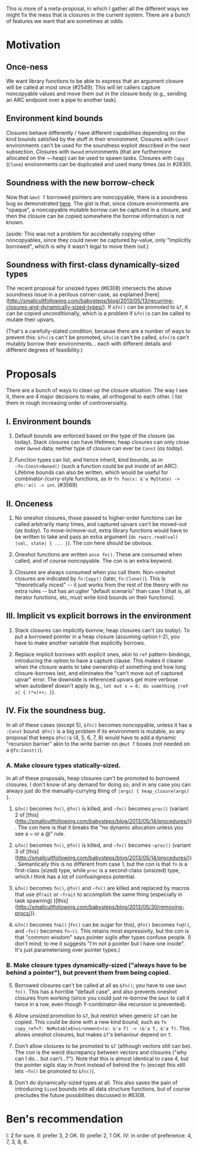 This is more of a meta-proposal, in which I gather all the different ways we might fix the mess that is closures in the current system. There are a bunch of features we want that are sometimes at odds.

# Motivation

## Once-ness

We want library functions to be able to express that an argument closure will be called at most once (#2549). This will let callers capture noncopyable values and move them out in the closure body (e.g., sending an ARC endpoint over a pipe to another task).

## Environment kind bounds

Closures behave differently / have different capabilities depending on the kind bounds satisfied by the stuff in their environment. Closures with ```Const``` environments can't be used for the soundness exploit described in the next subsection. Closures with ```Owned``` environments (that are furthermore allocated on the ~-heap) can be used to spawn tasks. Closures with ```Copy``` (```Clone```) environments can be duplicated and used many times (as in #2830).

## Soundness with the new borrow-check

Now that ```&mut T``` borrowed pointers are noncopyable, there is a soundness bug as demonstrated [here](http://smallcultfollowing.com/babysteps/blog/2013/04/30/the-case-of-the-recurring-closure/). The gist is that, since closure environments are "opaque", a noncopyable mutable borrow can be captured in a closure, and then the closure can be copied somewhere the borrow information is not known.

(aside: This was not a problem for accidentally copying other noncopyables, since they could never be captured by-value, only "implicitly borrowed", which is why it wasn't legal to move them out.)

## Soundness with first-class dynamically-sized types

The recent proposal for unsized types (#6308) intersects the above soundness issue in a perilous corner-case, as explained [here] (http://smallcultfollowing.com/babysteps/blog/2013/05/13/recurring-closures-and-dynamically-sized-types/). If ```&fn()``` can be promoted to ```&T```, it can be copied unconditionally, which is a problem if ```&fn()```s can be called to mutate their upvars.

(That's a carefully-stated condition, because there are a number of ways to prevent this: ```&fn()```s can't be promoted, ```&fn()```s can't be called, ```&fn()```s can't mutably borrow their environments... each with different details and different degrees of feasibility.)

# Proposals

There are a bunch of ways to clean up the closure situation. The way I see it, there are 4 major decisions to make, all orthogonal to each other. I list them in rough increasing order of controversiality.

## I. Environment bounds

1. Default bounds are enforced based on the type of the closure (as today). Stack closures can have lifetimes; heap closures can only close over ```Owned``` data; neither type of closure can ever be ```Const``` (_as today_).

2. Function types can list, and hence inherit, kind bounds, as in ```~fn:Const+Owned()``` (such a function could be put inside of an ARC). Lifetime bounds can also be written, which would be useful for combinator-/curry-style functions, as in ```fn foo(x: &'a MyState) -> @fn:'a() -> int```. (#3569)

## II. Onceness

1. No oneshot closures, those passed to higher-order functions can be called arbitrarily many times, and captured upvars can't be moved-out (_as today_). To move-in/move-out, extra library functions would have to be written to take and pass an extra argument (```do rwarc.read(val) |val, state| { ... }```). The con here should be obvious.

2. Oneshot functions are written ```once fn()```. These are consumed when called, and of course noncopyable. The con is an extra keyword.

3. Closures are always consumed when you call them. Non-oneshot closures are indicated by ```fn:Copy()``` (later, ```fn:Clone()```). This is "theoretically nicest" -- it just works from the rest of the theory with no extra rules -- but has an uglier "default scenario" than case 1 (that is, all iterator functions, etc, must write kind bounds on their functions).

## III. Implicit vs explicit borrows in the environment

1. Stack closures can implicitly borrow; heap closures can't (_as today_). To put a borrowed pointer in a heap closure (assuming option I-2), you have to make another variable that explicitly borrows.

2. Replace implicit borrows with explicit ones, akin to ```ref``` pattern-bindings, introducing the option to have a capture clause. This makes it clearer when the closure wants to take ownership of something and how long closure-borrows last, and eliminates the "can't move out of captured upvar" error. The downside is referenced upvars get more verbose when autoderef doesn't apply (e.g., ```let mut x = 0; do something |ref x| { (*x)++; }```).

## IV. Fix the soundness bug.

In all of these cases (except 5), ```&fn()``` becomes noncopyable, unless it has a ```:Const``` bound. ```@fn()``` is a big problem if its environment is mutable, so any proposal that keeps ```@fn()```s (4, 5, 6, 7, 8) would have to add a dynamic "recursion barrier" akin to the write barrier on ```@mut T``` boxes (not needed on a ```@fn:Const()```).

### A. Make closure types statically-sized.

In all of these proposals, heap closures can't be promoted to borrowed closures. I don't know of any demand for doing so, and in any case you can always just do the manually-currying thing of ```|args| { heap_closure(args) }```.

1. ```&fn()``` becomes ```fn()```, ```@fn()``` is killed, and ```~fn()``` becomes ```proc()``` (variant 2 of [this] (http://smallcultfollowing.com/babysteps/blog/2013/05/14/procedures/)). The con here is that it breaks the "no dynamic allocation unless you see a ~ or a @" rule.

2. ```&fn()``` becomes ```fn()```, ```@fn()``` is killed, and ```~fn()``` becomes ```~proc()``` (variant 3 of [this] (http://smallcultfollowing.com/babysteps/blog/2013/05/14/procedures/)). Semantically this is no different from case 1, but the con is that ```fn``` is a first-class (sized) type, while ```proc``` is a second-class (unsized) type, which I think has a lot of confusingness potential.

3. ```&fn()``` becomes ```fn()```, ```@fn()``` and ```~fn()``` are killed and replaced by macros that use ```@Trait``` or ```~Trait``` to accomplish the same thing (especially in task spawning) ([this] (http://smallcultfollowing.com/babysteps/blog/2013/05/30/removing-procs/)).

4. ```&fn()``` becomes ```fn&()``` (```fn()``` can be sugar for this), ```@fn()``` becomes ```fn@()```, and ```~fn()``` becomes ```fn~()```. This retains most expressivity, but the con is that "common wisdom" says pointer sigils after types confuse people. (I don't mind; to me it suggests "I'm not a pointer but I have one inside". It's just parameterising over pointer types.)

### B. Make closure types dynamically-sized ("always have to be behind a pointer"), but prevent them from being copied.

5. Borrowed closures can't be called at all as ```&fn()```; you have to use ```&mut fn()```. This has a horrible "default case", and also prevents oneshot closures from working (since you could just re-borrow the ```&mut``` to call it twice in a row, even though Y-combinator-like recursion is prevented).

6. Allow unsized promotion to ```&T```, but restrict when generic ```&T``` can be copied. This could be done with a new kind bound, such as ```fn copy_ref<T: NoMutableEnvironment>(x: &'a T) -> (&'a T, &'a T)```. This allows oneshot closures, but makes ```&T```'s behaviour depend on ```T```.

7. Don't allow closures to be promoted to ```&T``` (although vectors still can be). The con is the weird discrepancy between vectors and closures ("why can I do... but can't...?"). Note that this is almost identical to case 4, but the pointer sigils stay in front instead of behind the ```fn``` (except this still lets ```~fn()``` be promoted to ```&fn()```).

8. Don't do dynamically-sized types at all. This also saves the pain of introducing ```Sized``` bounds into all data structure functions, but of course precludes the future possibilities discussed in #6308.

# Ben's recommendation

I: 2 for sure.
II: prefer 3, 2 OK.
III: prefer 2, 1 OK.
IV: in order of preference: 4, 7, 3, 8, 6.